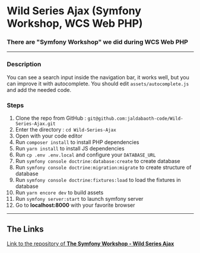 <h1>Wild Series Ajax (Symfony Workshop, WCS Web PHP)</h1>

### There are "Symfony Workshop" we did during WCS Web PHP

---

### Description

You can see a search input inside the navigation bar, it works well, but you can improve it with autocomplete.
You should edit `assets/autocomplete.js` and add the needed code.

### Steps

1. Clone the repo from GitHub : `git@github.com:jaldabaoth-code/Wild-Series-Ajax.git`
2. Enter the directory : `cd Wild-Series-Ajax`
3. Open with your code editor
4. Run `composer install` to install PHP dependencies
5. Run `yarn install` to install JS dependencies
6. Run `cp .env .env.local` and configure your `DATABASE_URL`
7. Run `symfony console doctrine:database:create` to create database
8. Run `symfony console doctrine:migration:migrate` to create structure of database
9. Run `symfony console doctrine:fixtures:load` to load the fixtures in database
10. Run `yarn encore dev` to build assets
11. Run `symfony server:start` to launch symfony server
12. Go to <b>localhost:8000</b> with your favorite browser

---

## The Links

<a href="https://github.com/WildCodeSchool/orleans-202103-php-workshop-ajax">Link to the repository of <b>The Symfony Workshop - Wild Series Ajax</b></a>
